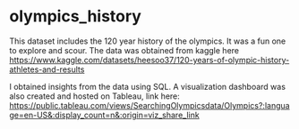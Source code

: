 # olympics_history

This dataset includes the 120 year history of the olympics. It was a fun one to explore and scour. The data was obtained from kaggle here https://www.kaggle.com/datasets/heesoo37/120-years-of-olympic-history-athletes-and-results

I obtained insights from the data using SQL. A visualization dashboard was also created and hosted on Tableau, link here: https://public.tableau.com/views/SearchingOlympicsdata/Olympics?:language=en-US&:display_count=n&:origin=viz_share_link
